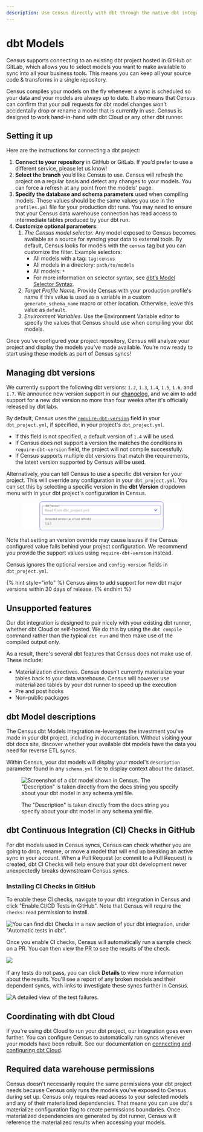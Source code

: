 ```yaml
---
description: Use Census directly with dbt through the native dbt integration.
---
```


# dbt Models

Census supports connecting to an existing dbt project hosted in GitHub or GitLab, which allows you to select models you want to make available to sync into all your business tools. This means you can keep all your source code & transforms in a single repository.

Census compiles your models on the fly whenever a sync is scheduled so your data and your models are always up to date. It also means that Census can confirm that your pull requests for dbt model changes won't accidentally drop or rename a model that is currently in use. Census is designed to work hand-in-hand with dbt Cloud or any other dbt runner.

## Setting it up

Here are the instructions for connecting a dbt project:

1. **Connect to your repository** in GitHub or GitLab. If you’d prefer to use a different service, please let us know!
2. **Select the branch** you’d like Census to use. Census will refresh the project on a regular basis and detect any changes to your models. You can force a refresh at any point from the models' page.
3. **Specify the database and schema parameters** used when compiling models. These values should be the same values you use in the `profiles.yml` file for your production dbt runs. You may need to ensure that your Census data warehouse connection has read access to intermediate tables produced by your dbt run.
4. **Customize optional parameters**:
   1. _The Census model selector._ Any model exposed to Census becomes available as a source for syncing your data to external tools. By default, Census looks for models with the `census` tag but you can customize the filter. Example selectors:
      * All models with a tag: `tag:census`
      * All models in a directory: `path/to/models`
      * All models: `*`
      * For more information on selector syntax, see [dbt’s Model Selector Syntax](https://docs.getdbt.com/reference/model-selection-syntax/).
   2. _Target Profile Name._ Provide Census with your production profile's name if this value is used as a variable in a custom `generate_schema_name` macro or other location. Otherwise, leave this value as `default`.
   3. _Environment Variables_. Use the Environment Variable editor to specify the values that Census should use when compiling your dbt models.

Once you’ve configured your project repository, Census will analyze your project and display the models you’ve made available. You’re now ready to start using these models as part of Census syncs!

## Managing dbt versions

We currently support the following dbt versions: `1.2`, `1.3`, `1.4`, `1.5`, `1.6`, and `1.7`. We announce new version support in our [changelog](https://whatsnew.getcensus.com/), and we aim to add support for a new dbt version no more than four weeks after it's officially released by dbt labs.

By default, Census uses the [`require-dbt-version`](https://docs.getdbt.com/reference/project-configs/require-dbt-version) field in your `dbt_project.yml`, if specified, in your project's `dbt_project.yml`.

* If this field is not specified, a default version of `1.4` will be used.
* If Census does not support a version the matches the conditions in `require-dbt-version` field, the project will not compile successfully.
* If Census supports multiple dbt versions that match the requirements, the latest version supported by Census will be used.

Alternatively, you can tell Census to use a specific dbt version for your project. This will override any configuration in your `dbt_project.yml`. You can set this by selecting a specific version in the **dbt Version** dropdown menu with in your dbt project's configuration in Census.&#x20;

<figure><img src="../../../.gitbook/assets/dbt Version (1).png" alt=""><figcaption></figcaption></figure>

Note that setting an version override may cause issues if the Census configured value falls behind your project configuration. We recommend you provide the support values using `require-dbt-version` instead.&#x20;

Census ignores the optional `version` and `config-version` fields in `dbt_project.yml`.

{% hint style="info" %}
Census aims to add support for new dbt major versions within 30 days of release.
{% endhint %}

## Unsupported features

Our dbt integration is designed to pair nicely with your existing dbt runner, whether dbt Cloud or self-hosted. We do this by using the `dbt compile` command rather than the typical `dbt run` and then make use of the compiled output only.

As a result, there's several dbt features that Census does not make use of. These include:

* Materialization directives. Census doesn’t currently materialize your tables back to your data warehouse. Census will however use materialized tables by your dbt runner to speed up the execution
* Pre and post hooks
* Non-public packages

## dbt Model descriptions

The Census dbt Models integration re-leverages the investment you've made in your dbt project, including in documentation. Without visiting your dbt docs site, discover whether your available dbt models have the data you need for reverse ETL syncs.

Within Census, your dbt models will display your model's `description` parameter found in any `schema.yml` file to display context about the dataset.&#x20;

<figure><img src="../../../.gitbook/assets/screely-1683048647353.png" alt="Screenshot of a dbt model shown in Census. The &#x22;Description&#x22; is taken directly from the docs string you specify about your dbt model in any schema.yml file."><figcaption><p>The "Description" is taken directly from the docs string you specify about your dbt model in any schema.yml file.</p></figcaption></figure>

## dbt Continuous Integration (CI) Checks in GitHub

For dbt models used in Census syncs, Census can check whether you are going to drop, rename, or move a model that will end up breaking an active sync in your account. When a Pull Request (or commit to a Pull Request) is created, dbt CI Checks will help ensure that your dbt development never unexpectedly breaks downstream Census syncs.

### Installing CI Checks in GitHub

To enable these CI checks, navigate to your dbt integration in Census and click "Enable CI/CD Tests in GitHub". Note that Census will require the `checks:read` permission to install.

![You can find dbt Checks in a new section of your dbt integration, under "Automatic tests in dbt".](<../../../.gitbook/assets/Screen Shot 2022-08-10 at 3.43.09 PM.png>)

Once you enable CI checks, Census will automatically run a sample check on a PR. You can then view the PR to see the results of the check.

![](<../../../.gitbook/assets/Screen Shot 2022-08-10 at 4.38.56 PM.png>)

If any tests do not pass, you can click **Details** to view more information about the results. You'll see a report of any broken models and their dependent syncs, with links to investigate these syncs further in Census.

![A detailed view of the test failures.](<../../../.gitbook/assets/Screen Shot 2022-08-10 at 4.39.19 PM.png>)

## Coordinating with dbt Cloud

If you're using dbt Cloud to run your dbt project, our integration goes even further. You can configure Census to automatically run syncs whenever your models have been rebuilt. See our documentation on [connecting and configuring dbt Cloud](../../core-concept/triggering-syncs.md#dbt-cloud-integration).

## Required data warehouse permissions

Census doesn't necessarily require the same permissions your dbt project needs because Census only runs the models you've exposed to Census during set up. Census only requires read access to your selected models and any of their materialized dependencies. That means you can use dbt's materialize configuration flag to create permissions boundaries. Once materialized dependencies are generated by dbt runner, Census will reference the materialized results when accessing your models.

